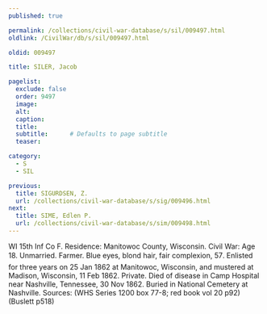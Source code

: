 ```yaml
---
published: true

permalink: /collections/civil-war-database/s/sil/009497.html
oldlink: /CivilWar/db/s/sil/009497.html

oldid: 009497

title: SILER, Jacob

pagelist:
  exclude: false
  order: 9497
  image: 
  alt:
  caption:
  title:
  subtitle:      # Defaults to page subtitle
  teaser:

category: 
  - S 
  - SIL

previous:
  title: SIGURDSEN, Z.
  url: /collections/civil-war-database/s/sig/009496.html  
next:
  title: SIME, Edlen P.
  url: /collections/civil-war-database/s/sim/009498.html   
---
```

WI 15th Inf Co F. Residence: Manitowoc County, Wisconsin. Civil War: Age 18. Unmarried. Farmer. Blue eyes, blond hair, fair complexion, 5&#146;7&#148;. Enlisted for three years on 25 Jan 1862 at Manitowoc, Wisconsin, and mustered at Madison, Wisconsin, 11 Feb 1862. Private. Died of disease in Camp Hospital near Nashville, Tennessee, 30 Nov 1862. Buried in National Cemetery at Nashville. Sources: (WHS Series 1200 box 77-8; red book vol 20 p92) (Buslett p518)